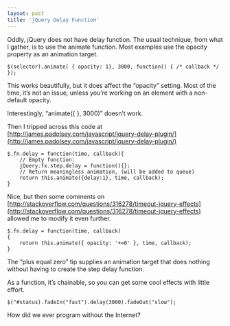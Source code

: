 ```yaml
---
layout: post  
title: 'jQuery Delay Function'
---
```

Oddly, jQuery does not have delay function. The usual technique, from what I gather, is to use the animate function. Most examples use the opacity property as an animation target.
    
    $(selector).animate( { opacity: 1}, 3000, function() { /* callback */ });

This works beautifully, but it does affect the “opacity” setting. Most of the time, it’s not an issue, unless you’re working on an element with a non-default opacity.

Interestingly, “animate({ }, 3000)” doesn’t work. 

Then I tripped across this code at [http://james.padolsey.com/javascript/jquery-delay-plugin/](http://james.padolsey.com/javascript/jquery-delay-plugin/)
    
    $.fn.delay = function(time, callback){
        // Empty function:
        jQuery.fx.step.delay = function(){};
        // Return meaningless animation, (will be added to queue)
        return this.animate({delay:1}, time, callback);
    }

Nice, but then some comments on [http://stackoverflow.com/questions/316278/timeout-jquery-effects](http://stackoverflow.com/questions/316278/timeout-jquery-effects) allowed me to modify it even further.
    
    $.fn.delay = function(time, callback)
    {
        return this.animate({ opacity: '+=0' }, time, callback);
    }

The “plus equal zero” tip supplies an animation target that does nothing without having to create the step delay function. 

As a function, it’s chainable, so you can get some cool effects with little effort.
    
    $("#status).fadeIn("fast").delay(3000).fadeOut("slow");

How did we ever program without the Internet?
